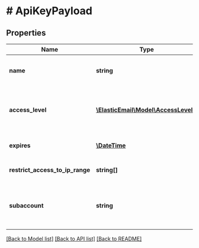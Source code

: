 # # ApiKeyPayload

## Properties

Name | Type | Description | Notes
------------ | ------------- | ------------- | -------------
**name** | **string** | Name of the ApiKey for ease of reference. | [optional]
**access_level** | [**\ElasticEmail\Model\AccessLevel[]**](AccessLevel.md) | Access level or permission to be assigned to this ApiKey. | [optional]
**expires** | [**\DateTime**](\DateTime.md) | Date this ApiKey expires. | [optional]
**restrict_access_to_ip_range** | **string[]** | Which IPs can use this ApiKey | [optional]
**subaccount** | **string** | Email of the subaccount for which this ApiKey should be created | [optional]

[[Back to Model list]](../../README.md#models) [[Back to API list]](../../README.md#endpoints) [[Back to README]](../../README.md)
